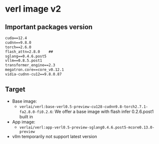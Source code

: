 # verl image v2

## Important packages version

```txt
cuda==12.4
cudnn==9.8.0
torch==2.6.0
flash_attn=2.8.0    ##
sglang==0.4.6.post5
vllm==0.8.5.post1
transformer_engine==2.3
megatron.core==core_v0.12.1
vidia-cudnn-cu12==9.8.0.87
```

## Target

- Base image:
    - `verlai/verl:base-verl0.5-preview-cu128-cudnn9.8-torch2.7.1-fa2.8.0-fi0.2.6`: We offer a base image with flash infer 0.2.6.post1 built in
- App image:
    - `verlai/verl:app-verl0.5-preview-sglang0.4.6.post5-mcore0.13.0-preview`
- vllm temporarily not support latest version